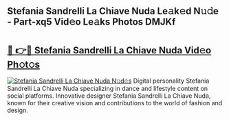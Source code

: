 ## Stefania Sandrelli La Chiave Nuda Le𝚊k𝚎d N𝚞𝚍e - Part-xq5 Vid𝚎o Le𝚊ks Photos DMJKf

# <h2><a href="http://fbf3ox.evod.top/?m=Stefania+Sandrelli+La+Chiave+Nuda">🔗 👉🔴 Stefania Sandrelli La Chiave Nuda Vid𝚎o Ph𝚘t𝚘s</a></h2>

[![Stefania Sandrelli La Chiave Nuda N𝚞d𝚎s](https://i.imgur.com/8V9OHl7.gif)](http://fbf3ox.evod.top/?m=Stefania+Sandrelli+La+Chiave+Nuda)
Digital personality Stefania Sandrelli La Chiave Nuda specializing in dance and lifestyle content on social platforms. Innovative designer Stefania Sandrelli La Chiave Nuda, known for their creative vision and contributions to the world of fashion and design. 
